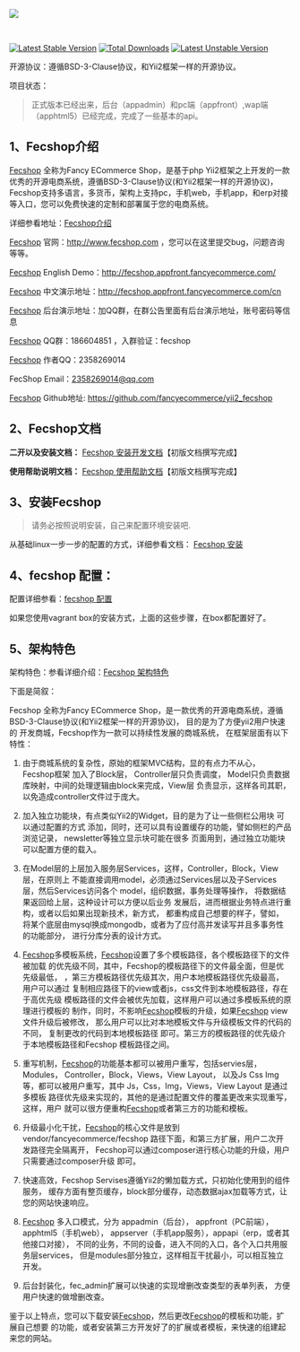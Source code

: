 <p>
  <a href="http://fecshop.appfront.fancyecommerce.com/">
    <img src="http://img.appfront.fancyecommerce.com/custom/logo.png">
  </a>
</p>
<br/>




[![Latest Stable Version](https://poser.pugx.org/fancyecommerce/fecshop/v/stable)](https://packagist.org/packages/fancyecommerce/fecshop) [![Total Downloads](https://poser.pugx.org/fancyecommerce/fecshop/downloads)](https://packagist.org/packages/fancyecommerce/fecshop) [![Latest Unstable Version](https://poser.pugx.org/fancyecommerce/fecshop/v/unstable)](https://packagist.org/packages/fancyecommerce/fecshop)


开源协议：遵循BSD-3-Clause协议，和Yii2框架一样的开源协议。

项目状态：

> 正式版本已经出来，后台（appadmin）和pc端（appfront）,wap端（apphtml5）已经完成，完成了一些基本的api。



1、Fecshop介绍
------------

[Fecshop](http://www.fecshop.com) 全称为Fancy ECommerce Shop，是基于php Yii2框架之上开发的一款优秀的开源电商系统，遵循BSD-3-Clause协议(和Yii2框架一样的开源协议)，
Fecshop支持多语言，多货币，架构上支持pc，手机web，手机app，和erp对接等入口，您可以免费快速的定制和部署属于您的电商系统。

详细参看地址：[Fecshop介绍](http://www.fecshop.com/doc/fecshop-guide/develop/cn-1.0/guide-fecshop-about-description.html)

[Fecshop](http://www.fecshop.com) 官网：http://www.fecshop.com ，您可以在这里提交bug，问题咨询等等。

[Fecshop](http://www.fecshop.com) English Demo：http://fecshop.appfront.fancyecommerce.com/

[Fecshop](http://www.fecshop.com) 中文演示地址：http://fecshop.appfront.fancyecommerce.com/cn

[Fecshop](http://www.fecshop.com) 后台演示地址：加QQ群，在群公告里面有后台演示地址，账号密码等信息

[Fecshop](http://www.fecshop.com) QQ群：186604851 ，入群验证：fecshop

[Fecshop](http://www.fecshop.com) 作者QQ：2358269014

FecShop Email：2358269014@qq.com

[Fecshop](http://www.fecshop.com) Github地址: https://github.com/fancyecommerce/yii2_fecshop

2、Fecshop文档
------------

**二开以及安装文档：** [Fecshop 安装开发文档](http://www.fecshop.com/doc/fecshop-guide/develop/cn-1.0/guide-README.html)【初版文档撰写完成】

**使用帮助说明文档：** [Fecshop 使用帮助文档](http://www.fecshop.com/doc/fecshop-guide/instructions/cn-1.0/guide-README.html)【初版文档撰写完成】


3、安装Fecshop
------------

> 请务必按照说明安装，自己来配置环境安装吧.

从基础linux一步一步的配置的方式，详细参看文档： [Fecshop 安装](http://www.fecshop.com/doc/fecshop-guide/develop/cn-1.0/guide-fecshop-about-hand-install.html)


4、fecshop 配置：
----------------

配置详细参看：[fecshop 配置](http://www.fecshop.com/doc/fecshop-guide/develop/cn-1.0/guide-fecshop-about-config.html)

如果您使用vagrant box的安装方式，上面的这些步骤，在box都配置好了。

5、架构特色
-----------

架构特色：参看详细介绍：[Fecshop 架构特色](http://www.fecshop.com/doc/fecshop-guide/develop/cn-1.0/guide-fecshop-about-framework.html)

下面是简叙：

Fecshop 全称为Fancy ECommerce Shop，是一款优秀的开源电商系统，遵循BSD-3-Clause协议(和Yii2框架一样的开源协议)，
目的是为了方便yii2用户快速的
开发商城，Fecshop作为一款可以持续性发展的商城系统，
在框架层面有以下特性：

1. 由于商城系统的复杂性，原始的框架MVC结构，显的有点力不从心，Fecshop框架
加入了Block层，
Controller层只负责调度， Model只负责数据库映射，中间的处理逻辑由block来完成，View层
负责显示，这样各司其职， 以免造成controller文件过于庞大。

2. 加入独立功能块，有点类似Yii2的Widget，目的是为了让一些侧栏公用块
可以通过配置的方式
添加，同时，还可以具有设置缓存的功能，譬如侧栏的产品浏览记录，
newsletter等独立显示块可能在很多
页面用到，通过独立功能块可以配置方便的载入。

3. 在Model层的上层加入服务层Services，这样，Controller，Block，View 层，在原则上
不能直接调用model，必须通过Services层以及子Services层，然后Services访问各个
model，组织数据，事务处理等操作，
将数据结果返回给上层，这种设计可以方便以后业务
发展后，进而根据业务特点进行重构，或者以后如果出现新技术，新方式，
都重构成自己想要的样子，譬如，
将某个底层由mysql换成mongodb，或者为了应付高并发读写并且多事务性的功能部分，
进行分库分表的设计方式。

4. [Fecshop](http://www.fecshop.com)多模板系统，[Fecshop](http://www.fecshop.com)设置了多个模板路径，各个模板路径下的文件被加载
的优先级不同，其中，Fecshop的模板路径下的文件最全面，但是优先级最低，
，第三方模板路径优先级其次，用户本地模板路径优先级最高，
用户可以通过
复制相应路径下的view或者js，css文件到本地模板路径，存在于高优先级
模板路径的文件会被优先加载，这样用户可以通过多模板系统的原理进行模板的
制作，同时，不影响[Fecshop](http://www.fecshop.com)模板的升级，如果[Fecshop](http://www.fecshop.com) view文件升级后被修改，
那么用户可以比对本地模板文件与升级模板文件的代码的不同，
复制更改的代码到本地模板路径
即可。第三方的模板路径的优先级介于本地模板路径和Fecshop
模板路径之间。

5. 重写机制，[Fecshop](http://www.fecshop.com)的功能基本都可以被用户重写，包括servies层，Modules，
Controller，Block，Views，View Layout，
以及Js Css Img等，都可以被用户重写，其中 Js，Css，Img，Views，View Layout
 是通过多模板
路径优先级来实现的，其他的是通过配置文件的覆盖更改来实现重写，这样，用户
就可以很方便重构[Fecshop](http://www.fecshop.com)或者第三方的功能和模板。

6. 升级最小化干扰，[Fecshop](http://www.fecshop.com)的核心文件是放到vendor/fancyecommerce/fecshop
路径下面，和第三方扩展，用户二次开发路径完全隔离开，
Fecshop可以通过composer进行核心功能的升级，用户只需要通过composer升级
即可。

7. 快速高效，Fecshop Servises遵循Yii2的懒加载方式，只初始化使用到的组件服务，
缓存方面有整页缓存，block部分缓存，动态数据ajax加载等方式，让您的网站快速响应。

8. [Fecshop](http://www.fecshop.com) 多入口模式，分为 appadmin（后台）， appfront（PC前端），apphtml5（手机web），
appserver（手机app服务），appapi（erp，或者其他接口对接），
不同的业务，不同的设备，进入不同的入口，各个入口共用服务层services，
但是modules部分独立，这样相互干扰最小，可以相互独立开发。

9. 后台封装化，fec_admin扩展可以快速的实现增删改查类型的表单列表，
方便用户快速的做增删改查。

鉴于以上特点，您可以下载安装[Fecshop](http://www.fecshop.com)，然后更改[Fecshop](http://www.fecshop.com)的模板和功能，扩展自己想要
的功能，或者安装第三方开发好了的扩展或者模板，来快速的组建起来您的网站。


